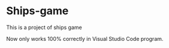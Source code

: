 # Ships-game
This is a project of ships game

Now only works 100% correctly in Visual Studio Code program.
